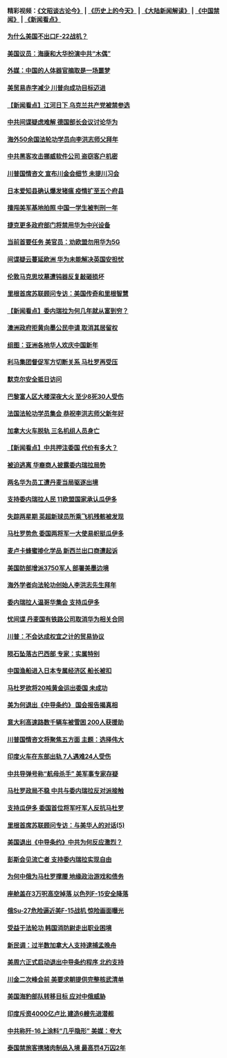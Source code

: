 #### 精彩视频：[《文昭谈古论今》](http://45.32.25.56/wenzhao) | [《历史上的今天》](http://45.32.25.56/today-in-history) | [《大陆新闻解读》](http://45.32.25.56/ntdtv-comedy) | [《中国禁闻》](http://45.32.25.56/ntdtv-news) | [《新闻看点》](http://45.32.25.56/news-insight) 

 #### [为什么美国不出口F-22战机？](../pages/nsc418/n11030207.md?t=02071531) 

#### [美国议员：海康和大华扮演中共“木偶”](../pages/nsc418/n11029708.md?t=02071531) 

#### [外媒：中国的人体器官摘取是一场噩梦](../pages/nsc418/n11028665.md?t=02071531) 

#### [美贸易赤字减少 川普向成功目标迈进](../pages/nsc418/n11028907.md?t=02071531) 

#### [【新闻看点】江河日下 乌克兰共产党被禁参选](../pages/nsc418/n11028799.md?t=02071531) 

#### [中共间谍疑虑难解 德国部长会议讨论华为](../pages/nsc418/n11028800.md?t=02071531) 

#### [海外50余国法轮功学员向李洪志师父拜年](../pages/nsc418/n11010610.md?t=02071531) 

#### [中共黑客攻击挪威软件公司 盗窃客户机密](../pages/nsc418/n11028364.md?t=02071531) 

#### [川普国情咨文 宣布川金会细节 未提川习会](../pages/nsc418/n11027745.md?t=02071531) 

#### [日本爱知县确认爆发猪瘟 疫情扩至五个府县](../pages/nsc418/n11027747.md?t=02071531) 

#### [擅闯美军基地拍照 中国一学生被判刑一年](../pages/nsc418/n11026750.md?t=02071531) 

#### [捷克更多政府部门将禁用华为中兴设备](../pages/nsc418/n11026591.md?t=02071531) 

#### [当前首要任务 美官员：劝欧盟勿用华为5G](../pages/nsc418/n11026496.md?t=02071531) 

#### [间谍疑云蔓延欧洲 华为未能解决英国安担忧](../pages/nsc418/n11026440.md?t=02071531) 

#### [伦敦马克思坟墓遭钝器反复敲砸损坏](../pages/nsc418/n11026332.md?t=02071531) 

#### [里根首席苏联顾问专访：美国传奇和里根智慧](../pages/nsc418/n10994668.md?t=02071531) 

#### [【新闻看点】委内瑞拉为何几年就从富到穷？](../pages/nsc418/n11026084.md?t=02071531) 

#### [澳洲政府拒黄向墨公民申请 取消其居留权](../pages/nsc418/n11026280.md?t=02071531) 

#### [组图：亚洲各地华人欢庆中国新年](../pages/nsc418/n11026068.md?t=02071531) 

#### [利马集团督促军方切断关系 马杜罗再受压](../pages/nsc418/n11026011.md?t=02071531) 

#### [默克尔安全抵日访问](../pages/nsc418/n11025775.md?t=02071531) 

#### [巴黎富人区大楼深夜大火 至少8死30人受伤](../pages/nsc418/n11025606.md?t=02071531) 

#### [法国法轮功学员集会 恭祝李洪志师父新年好](../pages/nsc418/n11024635.md?t=02071531) 

#### [加拿大火车脱轨 三名机组人员身亡](../pages/nsc418/n11025490.md?t=02071531) 

#### [【新闻看点】中共押注委国 代价有多大？](../pages/nsc418/n11024040.md?t=02071531) 

#### [被迫逃离 华裔商人披露委内瑞拉局势](../pages/nsc418/n11024109.md?t=02071531) 

#### [两名华为员工遭丹麦当局驱逐出境](../pages/nsc418/n11024140.md?t=02071531) 

#### [支持委内瑞拉人民 11欧盟国家承认瓜伊多](../pages/nsc418/n11023955.md?t=02071531) 

#### [失踪两星期 英超新球员所乘飞机残骸被发现](../pages/nsc418/n11023876.md?t=02071531) 

#### [马杜罗势危 委国两将军一大使易帜挺瓜伊多](../pages/nsc418/n11023808.md?t=02071531) 

#### [麦卢卡蜂蜜掺化学品 新西兰出口商遭起诉](../pages/nsc418/n11023664.md?t=02071531) 

#### [美国防部增派3750军人 部署美墨边境](../pages/nsc418/n11023230.md?t=02071531) 

#### [海外学者向法轮功创始人李洪志先生拜年](../pages/nsc418/n11022780.md?t=02071531) 

#### [委内瑞拉人温哥华集会 支持瓜伊多](../pages/nsc418/n11023048.md?t=02071531) 

#### [忧间谍 丹麦国有铁路公司取消华为相关合同](../pages/nsc418/n11022491.md?t=02071531) 

#### [川普：不会达成权宜之计的贸易协议](../pages/nsc418/n11022486.md?t=02071531) 

#### [陨石坠落古巴西部 专家：实属特别](../pages/nsc418/n11022388.md?t=02071531) 

#### [中国渔船进入日本专属经济区 船长被扣](../pages/nsc418/n11022404.md?t=02071531) 

#### [马杜罗欲将20吨黄金运出委国 未成功](../pages/nsc418/n11022367.md?t=02071531) 

#### [美为何退出《中导条约》 国会报告揭真相](../pages/nsc418/n11022256.md?t=02071531) 

#### [意大利高速路数千辆车被雪困 200人获援助](../pages/nsc418/n11022003.md?t=02071531) 

#### [川普国情咨文将聚焦五方面 主题：选择伟大](../pages/nsc418/n11021501.md?t=02071531) 

#### [印度火车在东部出轨 7人遇难24人受伤](../pages/nsc418/n11021809.md?t=02071531) 

#### [中共导弹号称“航母杀手” 美军事专家存疑](../pages/nsc418/n11021488.md?t=02071531) 

#### [马杜罗政局不稳 中共与委内瑞拉反对派接触](../pages/nsc418/n11020719.md?t=02071531) 

#### [支持瓜伊多 委国首位将军吁军人反抗马杜罗](../pages/nsc418/n11020776.md?t=02071531) 

#### [里根首席苏联顾问专访：与美华人的对话(5)](../pages/nsc418/n10968703.md?t=02071531) 

#### [美国退出《中导条约》中共为何反应激烈？](../pages/nsc418/n11020569.md?t=02071531) 

#### [彭斯会见流亡者 支持委内瑞拉实现自由](../pages/nsc418/n11020031.md?t=02071531) 

#### [为何中俄为马杜罗撑腰 地缘政治游戏和债务](../pages/nsc418/n11018692.md?t=02071531) 

#### [座舱盖在3万呎高空掉落 以色列F-15安全降落](../pages/nsc418/n11019864.md?t=02071531) 

#### [俄Su-27危险逼近美F-15战机 惊险画面曝光](../pages/nsc418/n11019743.md?t=02071531) 

#### [受益于法轮功 韩国消防尉走出职业困境](../pages/nsc418/n11017411.md?t=02071531) 

#### [新民调：过半数加拿大人支持逮捕孟晚舟](../pages/nsc418/n11018655.md?t=02071531) 

#### [美周六正式启动退出中导条约程序 北约支持](../pages/nsc418/n11018405.md?t=02071531) 

#### [川金二次峰会前 美要求朝提供完整核武清单](../pages/nsc418/n11017962.md?t=02071531) 

#### [美国海豹部队转移目标 应对中俄威胁](../pages/nsc418/n11017801.md?t=02071531) 

#### [印度斥资4000亿卢比 建造6艘先进潜舰](../pages/nsc418/n11017635.md?t=02071531) 

#### [中共称歼-16上涂料“几乎隐形” 美媒：夸大](../pages/nsc418/n11017535.md?t=02071531) 

#### [泰国禁旅客携猪肉制品入境 最高罚4万囚2年](../pages/nsc418/n11016939.md?t=02071531) 

